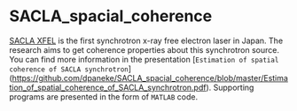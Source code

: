 # SACLA_spacial_coherence
[SACLA XFEL](http://xfel.riken.jp/eng/) is the first synchrotron x-ray free electron laser in Japan. The research aims to get coherence properties about this synchrotron source. You can find more information in the presentation [`Estimation of spatial coherence of SACLA synchrotron`] (https://github.com/dpaneke/SACLA_spacial_coherence/blob/master/Estimation_of_spatial_coherence_of_SACLA_synchrotron.pdf). Supporting programs are presented in the form of `MATLAB` code.
